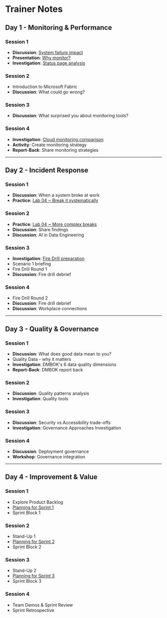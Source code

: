 # Trainer Notes

## Day 1 - Monitoring & Performance

### Session 1

- **Discussion**: [System failure impact](day1/system-failure.md)
- **Presentation**: [Why monitor?](day1/why-monitor.md)
- **Investigation**: [Status page analysis](day1/status-page-analysis.md)

### Session 2

- Introduction to Microsoft Fabric
- **Discussion**: What could go wrong?

### Session 3

- **Discussion**: What surprised you about monitoring tools?

### Session 4

- **Investigation**: [Cloud monitoring comparison](day1/cloud-monitoring-comparison.md)
- **Activity**: Create monitoring strategy
- **Report-Back**: Share monitoring strategies

---

## Day 2 - Incident Response

### Session 1

- **Discussion**: When a system broke at work
- **Practice**: [Lab 04 ~ Break it systematically](../day2/breaking-things.md)

### Session 2

- **Practice**: [Lab 04 ~ More complex breaks](../day2/complex-breaking.md)
- **Discussion**: Share findings
- **Discussion**: AI in Data Engineering

### Session 3

- **Investigation**: [Fire Drill preparation](../day2/incident-response-prep.md)
- Scenario 1 briefing
- Fire Drill Round 1
- **Discussion**: Fire drill debrief

### Session 4

- Fire Drill Round 2
- **Discussion**: Fire drill debrief
- **Discussion**: Workplace connections

---

## Day 3 - Quality & Governance

### Session 1

- **Discussion**: What does good data mean to you?
- Quality Data - why it matters
- **Investigation**: DMBOK's 6 data quality dimensions
- **Report-Back**: DMBOK report back

### Session 2

- **Discussion**: Quality patterns analysis
- **Investigation**: Quality tools

### Session 3

- **Discussion**: Security vs Accessibility trade-offs
- **Investigation**: Governance Approaches Investigation

### Session 4

- **Discussion**: Deployment governance
- **Workshop**: Governance integration

---

## Day 4 - Improvement & Value

### Session 1

- Explore Product Backlog
- [Planning for Sprint 1](../day4/sprint1.md)
- Sprint Block 1

### Session 2

- Stand-Up 1
- [Planning for Sprint 2](../day4/sprint2.md)
- Sprint Block 2

### Session 3

- Stand-Up 2
- [Planning for Sprint 3](../day4/sprint3.md)
- Sprint Block 3

### Session 4

- Team Demos & Sprint Review
- Sprint Retrospective
